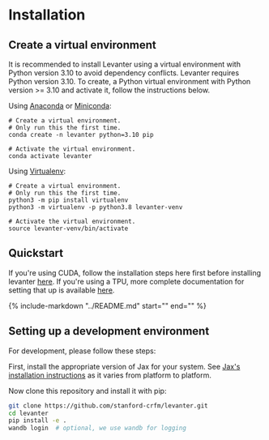 # Installation

## Create a virtual environment

It is recommended to install Levanter using a virtual environment with Python version 3.10 to avoid dependency conflicts. Levanter requires Python version 3.10. To create, a Python virtual environment with Python version >= 3.10 and activate it, follow the instructions below.

Using [Anaconda](https://conda.io/projects/conda/en/latest/user-guide/tasks/manage-environments.html) or
[Miniconda](https://docs.conda.io/en/latest/miniconda.html):

```
# Create a virtual environment.
# Only run this the first time.
conda create -n levanter python=3.10 pip

# Activate the virtual environment.
conda activate levanter
```

Using [Virtualenv](https://docs.python.org/3/library/venv.html#creating-virtual-environments):

```
# Create a virtual environment.
# Only run this the first time.
python3 -m pip install virtualenv
python3 -m virtualenv -p python3.8 levanter-venv

# Activate the virtual environment.
source levanter-venv/bin/activate
```

## Quickstart

If you're using CUDA, follow the installation steps here first before installing levanter [here](Getting-Started-GPU.md).
If you're using a TPU, more complete documentation for setting that up is available [here](Getting-Started-TPU-VM.md).

{%
   include-markdown "../README.md"
   start="<!--levanter-installation-start-->"
   end="<!--levanter-installation-end-->"
%}

## Setting up a development environment

For development, please follow these steps:

First, install the appropriate version of Jax for your system.
See [Jax's installation instructions](https://github.com/google/jax/blob/main/README.md#installation)
as it varies from platform to platform.

Now clone this repository and install it with pip:

```bash
git clone https://github.com/stanford-crfm/levanter.git
cd levanter
pip install -e .
wandb login  # optional, we use wandb for logging
```
